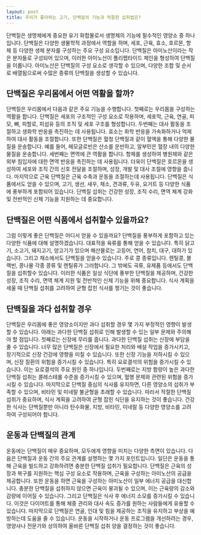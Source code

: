 ```yaml
---
layout: post
title: 우리가 좋아하는 고기, 단백질의 기능과 적절한 섭취법은?
---
```


단백질은 생명체에게 중요한 유기 화합물로서 생명체의 기능에 필수적인 영양소 중 하나입니다. 단백질은 다양한 생물학적 과정에서 역할을 하며, 세포, 근육, 효소, 호르몬, 항체 등 다양한 생체 분자를 구성하는 주요 구성 요소입니다. 단백질은 아미노산이라는 작은 분자들로 구성되어 있으며, 이러한 아미노산이 폴리펩타이드 체인을 형성하여 단백질을 이룹니다. 아미노산은 단백질의 구성 요소로 생각할 수 있으며, 다양한 조합 및 순서로 배열됨으로써 수많은 종류의 단백질을 생성할 수 있습니다.


<h2>단백질은 우리몸에서 어떤 역활을 할까?</h2>
단백질은 우리몸에서 다음과 같은 주요 기능을 수행합니다. 첫째로는 우리몸을 구성하는 역활을 합니다. 단백질은 세포의 구조적인 구성 요소로 작용하며, 세포막, 근육, 연골, 피모, 뼈, 피할로, 피섬유 등의 조직 및 세포 구조를 형성합니다. 두번째는 대사 활동을 조절하고 생화학 반응을 촉진하는 데 사용됩니다. 효소는 화학 반응을 가속화하거나 억제하여 대사 활동을 조절합니다. 또한 단백질은 혈청 단백질과 같이 혈액을 통해 다양한 물질을 운송합니다. 예를 들어, 헤모글로빈은 산소를 운반하고, 알부민은 혈장 내의 다양한 물질을 운송합니다. 세번째는 면역에 큰 역활을 합니다. 항체를 생성하여 병원체와 같은 외부 침입자에 대한 면역 반응을 촉진하는 데 사용됩니다. 더욱이 단백질은 호르몬을 생성하여 세포와 조직 간의 신호 전달을 조절하며, 성장, 개발 및 대사 조절에 영향을 줍니다. 마지막으로 근육 단백질은 근육 수축과 운동을 조절하는데 사용됩니다. 단백질은 식품에서도 얻을 수 있으며, 고기, 생선, 새우, 채소, 견과류, 두유, 요거트 등 다양한 식품에 풍부하게 포함되어 있습니다. 단백질 섭취는 건강한 성장, 조직 수리, 면역 체계 강화 및 전반적인 신체 기능을 지원하는 데 중요합니다.


<h2>단백질은 어떤 식품에서 섭취할수 있을까요?</h2>
그럼 이렇게 좋은 단백질은 어디서 얻을 수 있을까요? 단백질을 풍부하게 포함하고 있는 다양한 식품에 대해 설명하겠습니다. 대표적을 육류를 통해 얻을 수 있습니다. 특히 닭고기, 소고기, 돼지고기, 양고기가 있으며 해산물로는 고등어, 연어, 참치, 대구, 대하가 있습니다. 그리고 채소에서도 단백질을 얻을수 있습니다. 주로 콩 종류입니다. 렌틸콩, 블랙빈, 콩나물 각종 콩류 및 렌틸류가 그러합니다. 그 밖에도 곡류, 유제품 등에서도 단백질을 섭취할수 있습니다. 이러한 식품은 일상 식단에 풍부한 단백질을 제공하며, 건강한 성장, 조직 수리, 면역 체계 지원 및 전반적인 신체 기능을 위해 중요합니다. 식사 계획을 세울 때 단백질 섭취를 고려하여 균형 잡힌 식사를 챙기는 것이 좋습니다.


<h2>단백질을 과다 섭취할 경우</h2>
단백질은 우리몸에 좋은 영양소이지만 과다 섭취할 경우 몇 가지 부정적인 영향이 발생할 수 있습니다. 아래는 과다한 단백질 섭취로 인해 발생할 수 있는 일부 문제와 주의해야 할 점입니다. 첫째로는 신장에 무리를 줍니다. 과다한 단백질 섭취는 신장에 부담을 줄 수 있습니다. 너무 많은 단백질은 신장에서 필요한 처리와 배설 작업을 증가시키고, 장기적으로 신장 건강에 영향을 미칠 수 있습니다. 또한 신장 기능을 저하시킬 수 있으며, 신장 질환의 위험을 증가시킬 수 있습니다. 특히 요로결석의 위험을 증가시킬 수 있습니다. 이는 요로결석의 주요 원인 중 하나입니다. 두번째로는 지방 함량이 높은 과다한 단백질 섭취는 콜레스테롤 수준을 증가시킬 수 있으며, 혈행 문제와 관련된 위험을 증가시킬 수 있습니다. 마지막으로 단백질 중심의 식사를 유지하면, 다른 영양소의 섭취가 부족할 수 있으며, 비타민 및 미네랄 불균형을 초래할 수 있습니다. 따라서 적절한 단백질 섭취가 중요하며, 식사 계획을 고려하여 균형 잡힌 식단을 유지하는 것이 좋습니다. 건강한 식사는 단백질뿐만 아니라 탄수화물, 지방, 비타민, 미네랄 등 다양한 영양소를 고려하여 구성되어야 합니다.


<h2>운동과 단백질의 관계</h2>
운동에는 단백질이 매우 중요하며, 모두에게 영향을 미치는 다양한 측면이 있습니다. 다음은 단백질과 운동 간의 주요 관계를 설명하는 몇 가지 포인트입니다. 일단은 운동을 통해 근육을 빌드하고 강화하려면 충분한 단백질 섭취가 필요합니다. 단백질은 근육의 성장과 복구를 지원하는 핵심 구성 요소로 작용하며, 근육을 구성하는 아미노산의 공급을 제공합니다. 또한 운동을 하면 근육을 구성하는 아미노산이 일부 에너지 공급을 대신합니다. 충분한 단백질을 섭취하지 않으면 근육이 붕괴될 수 있으며, 이는 근육량의 감소와 감량에 이어질 수 있습니다. 그리고 단백질은 식사 후 에너지 소모를 증가시킬 수 있습니다. 이것은 다이어트를 통해 체중 관리와 대사 속도 증가를 원하는 사람들에게 유용할 수 있습니다. 마지막으로 단백질은 연골, 인대 및 힘을 제공하는 조직을 유지하고 부상을 예방하는데 도움을 줄 수 있습니다. 운동을 시작하거나 운동 프로그램을 개선하려는 경우, 영양사나 전문가와 상의하여 올바른 단백질 섭취 양을 결정하는 것이 좋습니다.